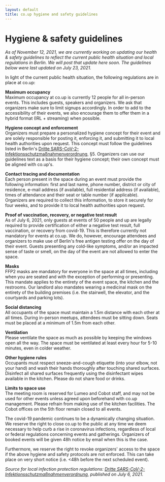 ```yaml
---
layout: default
title: co.up hygiene and safety guidelines
---
```


<h1>
  Hygiene & safety guidelines
</h1>
 
*As of November 12, 2021, we are currently working on updating our health & safety guidelines to reflect the current public health situation and local regulations in Berlin. We will post that update here soon. The guidelines below were last updated on July 23, 2021.*

In light of the current public health situation, the following regulations are in place at co.up:

**Maximum occupancy**<br/>
Maximum occupancy at co.up is currently 12 people for all in-person events. This includes guests, speakers and organizers.
We ask that organizers make sure to limit signups accordingly. In order to add to the accessibility of their events, we also encourage them to offer them in a hybrid format (IRL + streaming) when possible.

**Hygiene concept and enforcement**<br/>
Organizers must prepare a personalized hygiene concept for their event and are solely responsible for posting it, enforcing it, and submitting it to local health authorities upon request. This concept must follow the guidelines listed in Berlin's [Dritte SARS-CoV-2-Infektionsschutzmaßnahmenverordnung](https://www.berlin.de/corona/massnahmen/verordnung/), §5. Organizers can use our guidelines text as a basis for their hygiene concept; their own concept must be aligned with co.up's.

**Contact tracing and documentation**<br/>
Each person present in the space during an event must provide the following information: first and last name, phone number, district or city of residence, e-mail address (if available), full residential address (if available), times of attendance and their seat or table number (if applicable). Organizers are required to collect this information, to store it securely for four weeks, and to provide it to local health authorities upon request.

**Proof of vaccination, recovery, or negative test result**<br/>
As of July 6, 2021, only guests at events of 50 people and up are legally required to provide certification of either a negative test result, full vaccination, or recovery from covid-19. This is therefore currently not mandatory for events at co.up. We do, however, encourage attendees and organizers to make use of Berlin's free antigen testing offer on the day of their event. Guests presenting any cold-like symptoms, and/or an impacted sense of taste or smell, on the day of the event are not allowed to enter the space.

**Masks**<br/>
FFP2 masks are mandatory for everyone in the space at all times, including when you are seated and with the exception of performing or presenting. This mandate applies to the entirety of the event space, the kitchen and the restrooms. Our landlord also mandates wearing a medicinal mask on the entirety of the building premises (i.e. the stairwell, the elevator, and the courtyards and parking lots).

**Social distancing**<br/>
All occupants of the space must maintain a 1.5m distance with each other at all times. During in-person meetups, attendees must be sitting down. Seats must be placed at a minimum of 1.5m from each other.

**Ventilation**<br/>
Please ventilate the space as much as possible by keeping the windows open all the way. The space must be ventilated at least every hour for 5-10 minutes, even in colder weather.

**Other hygiene rules**<br/>
Occupants must respect sneeze-and-cough etiquette (into your elbow, not your hand) and wash their hands thoroughly after touching shared surfaces. Disinfect all shared surfaces frequently using the disinfectant wipes available in the kitchen. Please do not share food or drinks.

**Limits to space use**<br/>
The meeting room is reserved for Lumeo and Cobot staff, and may not be used for other events unless agreed upon beforehand with co.up management.
Please refrain from making use of the kitchen facilities. The Cobot offices on the 5th floor remain closed to all events.

The covid-19 pandemic continues to be a dynamically changing situation. We reserve the right to close co.up to the public at any time we deem necessary to help curb a rise in coronavirus infections, regardless of local or federal regulations concerning events and gatherings. Organizers of booked events will be given 48h notice by email when this is the case.

Furthermore, we reserve the right to revoke organizers' access to the space if the above hygiene and safety protocols are not enforced. This can take place on very short notice (i.e. <48h before the next scheduled event).

*Source for local infection protection regulations: [Dritte SARS-CoV-2-Infektionsschutzmaßnahmenverordnung](https://www.berlin.de/corona/massnahmen/verordnung/), published on July 6, 2021.*
